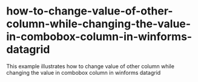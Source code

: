 # how-to-change-value-of-other-column-while-changing-the-value-in-combobox-column-in-winforms-datagrid
This example illustrates how to change value of other column while changing the value in combobox column in winforms datagrid
